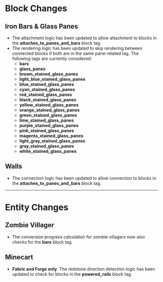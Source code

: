# Block Changes
## Iron Bars & Glass Panes
- The attachment logic has been updated to allow attachment to blocks in the **attaches_to_panes_and_bars** block tag.
- The rendering logic has been updated to skip rendering between connected blocks if both are in the same pane-related tag.
  The following tags are currently considered:
  - **bars**
  - **glass_panes**
  - **brown_stained_glass_panes**
  - **light_blue_stained_glass_panes**
  - **blue_stained_glass_panes**
  - **cyan_stained_glass_panes**
  - **red_stained_glass_panes**
  - **black_stained_glass_panes**
  - **yellow_stained_glass_panes**
  - **orange_stained_glass_panes**
  - **green_stained_glass_panes**
  - **lime_stained_glass_panes**
  - **purple_stained_glass_panes**
  - **pink_stained_glass_panes**
  - **magenta_stained_glass_panes**
  - **light_gray_stained_glass_panes**
  - **gray_stained_glass_panes**
  - **white_stained_glass_panes**

## Walls
- The connection logic has been updated to allow connection to blocks in the **attaches_to_panes_and_bars** block tag.

---

# Entity Changes
## Zombie Villager
- The conversion progress calculation for zombie villagers now also checks for the **bars** block tag.

## Minecart
- **Fabric and Forge only**: The redstone direction detection logic has been updated to check for blocks in the **powered_rails** block tag.